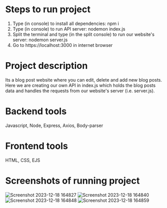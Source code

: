 # Steps to run project
1) Type (in console) to install all dependencies: npm i
2) Type (in console) to run API server: nodemon index.js
3) Split the terminal and type (in the split console) to run our website's server: nodemon server.js
4) Go to https://localhost:3000 in internet browser

# Project description
Its a blog post website where you can edit, delete and add new blog posts.
Here we are creating our own API in index.js which holds the blog posts data and handles the requests from our website's server (i.e. server.js).

# Backend tools
Javascript, Node, Express, Axios, Body-parser

# Frontend tools
HTML, CSS, EJS

# Screenshots of running project
![Screenshot 2023-12-18 164827](https://github.com/MilloDacha/Blog-post/assets/74770451/1513a02f-f3c8-4599-b671-e29982537cfc)
![Screenshot 2023-12-18 164840](https://github.com/MilloDacha/Blog-post/assets/74770451/f9856684-35d2-4ba5-a277-ca289f3c0019)
![Screenshot 2023-12-18 164848](https://github.com/MilloDacha/Blog-post/assets/74770451/f626dea4-4a8d-40eb-bd9a-6f2364f536f1)
![Screenshot 2023-12-18 164859](https://github.com/MilloDacha/Blog-post/assets/74770451/8cefdda9-c6df-4002-a721-13220e7fbc49)
